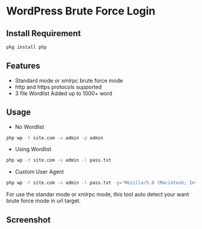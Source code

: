 # WordPress Brute Force Login

Install Requirement
-------------------
``` php install requirement URL link_text
pkg install php
```

Features
--------
* Standard mode or xmlrpc brute force mode
* http and https protocols supported
* 3 file Wordlist Added up to 1000+ word

Usage
-----
* No Wordlist
```bash
php wp -t site.com -u admin -p admin
```
* Using Wordlist
```bash
php wp -t site.com -u admin -l pass.txt
```
* Custom User Agent
```bash
php wp -t site.com -u admin -l pass.txt -g="Mozilla/5.0 (Macintosh; Intel Mac OS X 10_15_3) AppleWebKit/605.1.15 (KHTML, like Gecko) Version/13.0.5 Safari/605.1.15"
```
For use the standar mode or xmlrpc mode, this tool auto detect your want brute force mode in url target.

Screenshot
----------